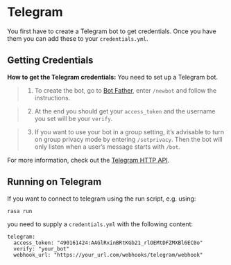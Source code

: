 # Telegram

You first have to create a Telegram bot to get credentials.
Once you have them you can add these to your `credentials.yml`.

## Getting Credentials

**How to get the Telegram credentials:**
You need to set up a Telegram bot.

> 
> 1. To create the bot, go to [Bot Father](https://web.telegram.org/#/im?p=@BotFather),
> enter `/newbot` and follow the instructions.


> 2. At the end you should get your `access_token` and the username you
> set will be your `verify`.


> 3. If you want to use your bot in a group setting, it’s advisable to
> turn on group privacy mode by entering `/setprivacy`. Then the bot
> will only listen when a user’s message starts with `/bot`.

For more information, check out the [Telegram HTTP API](https://core.telegram.org/bots/api).

## Running on Telegram

If you want to connect to telegram using the run script, e.g. using:

```
rasa run
```

you need to supply a `credentials.yml` with the following content:

```
telegram:
  access_token: "490161424:AAGlRxinBRtKGb21_rlOEMtDFZMXBl6EC0o"
  verify: "your_bot"
  webhook_url: "https://your_url.com/webhooks/telegram/webhook"
```
